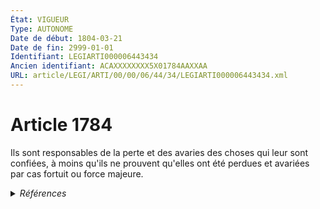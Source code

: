 ```yaml
---
État: VIGUEUR
Type: AUTONOME
Date de début: 1804-03-21
Date de fin: 2999-01-01
Identifiant: LEGIARTI000006443434
Ancien identifiant: ACAXXXXXXXX5X01784AAXXAA
URL: article/LEGI/ARTI/00/00/06/44/34/LEGIARTI000006443434.xml
---
```


<h1>Article 1784</h1>

Ils sont responsables de la perte et des avaries des choses qui leur sont
confiées, à moins qu'ils ne prouvent qu'elles ont été perdues et avariées par
cas fortuit ou force majeure.


<details>
  <summary><em>Références</em></summary>

  <h2>Références faites par l'article</h2>
  
  <ul>
    <li>
      CODIFICATION source Loi 1804-03-07
    </li>
    <li>
      CREATION source Loi 1804-03-07 promulguée le 17 mars 1804
    </li>
  </ul>
</details>
